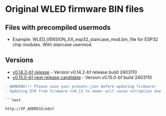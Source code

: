 # Original WLED firmware BIN files

## Files with precompiled usermods

- Example: WLED_VERSION_XX_esp32_staircase_mod.bin, file for ESP32 chip modules. With staircase usermod.

## Versions

- [v0.14.2-b1 release](https://github.com/srg74/WLED-wemos-shield/tree/master/resources/Firmware/@Aircoookie/Latest) - Version v0.14.2-b1 release build 2403110
- [v0.15.0-b1 next release candidate](https://github.com/srg74/WLED-wemos-shield/tree/master/resources/Firmware/@Aircoookie/Dev/0.15.0-b1) - Version v0.15.0-b1 build 2403110

```diff
- WARNING!!! Please save your presets.json before updating firmware!
- Updating OTA from firmware >v0.13 to newer will cause corruption due to difference in firmware structure. Please erase flash memory before uploading new firmware.

```text

http://IP_ADDRESS/edit

```
